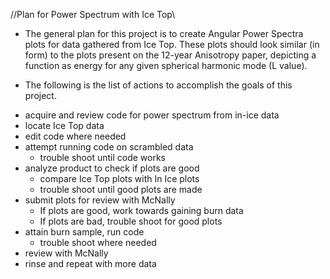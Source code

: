 //Plan for Power Spectrum with Ice Top\\
 - The general plan for this project is to create Angular Power Spectra plots for
  data gathered from Ice Top. These plots should look similar (in form) to the plots
  present on the 12-year Anisotropy paper, depicting a function as energy for any
  given spherical harmonic mode (L value).

- The following is the list of actions to accomplish the goals of this project.

* acquire and review code for power spectrum from in-ice data
* locate Ice Top data
* edit code where needed
* attempt running code on scrambled data
  *   trouble shoot until code works
* analyze product to check if plots are good
  *   compare Ice Top plots with In Ice plots
  *   trouble shoot until good plots are made
* submit plots for review with McNally
  *   If plots are good, work towards gaining burn data
  *   If plots are bad, trouble shoot for good plots
* attain burn sample, run code
  *   trouble shoot where needed
* review with McNally
* rinse and repeat with more data

